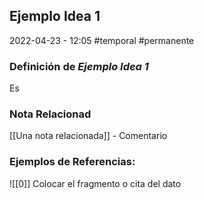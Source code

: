 ## Ejemplo Idea 1
2022-04-23 - 12:05
#temporal #permanente

### Definición de _Ejemplo Idea 1_
Es 

### Nota Relacionad
[[Una nota relacionada]] - Comentario

### Ejemplos de Referencias:
![[0]] Colocar el fragmento o cita del dato